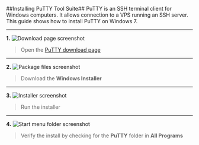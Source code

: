 ##Installing PuTTY Tool Suite##
PuTTY is an SSH terminal client for Windows computers. It allows connection to a VPS running an SSH server. This guide shows how to install PuTTY on Windows 7.

---
**1.** ![Download page screenshot](dl-page.png)
> Open the [PuTTY download page](http://www.chiark.greenend.org.uk/~sgtatham/putty/latest.html)

---
**2.** ![Package files screenshot](win-inst.png)
> Download the **Windows Installer**

---
**3.** ![Installer screenshot](run-inst.png)
> Run the installer

---
**4.** ![Start menu folder screenshot](prog-folder.png)
> Verify the install by checking for the **PuTTY** folder in **All Programs**